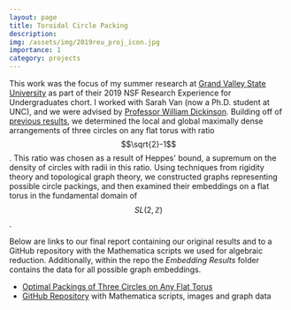 ```yaml
---
layout: page
title: Toroidal Circle Packing
description: 
img: /assets/img/2019reu_proj_icon.jpg
importance: 1
category: projects
---
```


This work was the focus of my summer research at [Grand Valley State University](https://www.gvsu.edu/mathreu/) as part of their 2019 NSF Research Experience for Undergraduates chort.  I worked with Sarah Van (now a Ph.D. student at UNC), and we were advised by [Professor William Dickinson](https://faculty.gvsu.edu/dickinsw/index.html).  Building off of [previous results](https://arxiv.org/pdf/1708.05395.pdf), we determined the local and global maximally dense arrangements of three circles on any flat torus with ratio $$\sqrt{2}-1$$.  This ratio was chosen as a result of Heppes' bound, a supremum on the density of circles with radii in this ratio.  Using techniques from rigidity theory and topological graph theory, we constructed graphs representing possible circle packings, and then examined their embeddings on a flat torus in the fundamental domain of $$SL(2,\mathbb{Z})$$. 
 
Below are links to our final report containing our original results and to a GitHub repository with the Mathematica scripts we used for algebraic reduction.  Additionally, within the repo the *Embedding Results* folder contains the data for all possible graph embeddings. 

- [Optimal Packings of Three Circles on Any Flat Torus](/assets/pdf/GVSU_paper.pdf)
- [GitHub Repository](https://github.com/dralston78/Toroidal-Circle-Packing) with Mathematica scripts, images and graph data


<!-- <div class="row justify-content-center">
    <div class="col-sm-8 mt-3 mt-md-0">
        <img class="img-fluid rounded z-depth-1" src="{{ '/assets/img/research_LF-M2015.jpg' | relative_url }}" alt="" title="example image"/>
    </div>
</div>
<div class="caption">
    Predictions for the evolution of the high redshift UV luminosity function from Mason et al. (2015)
</div> -->